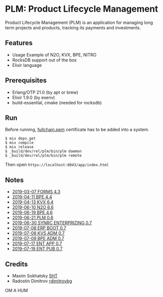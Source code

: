 PLM: Product Lifecycle Management
=================================

Product Lifecycle Management (PLM) is an application for
managing long term projects and products, tracking its
payments and investments.


Features
--------

* Usage Example of N2O, KVX, BPE, NITRO
* RocksDB support out of the box
* Elixir language

Prerequisites
-------------

* Erlang/OTP 21.0 (by apt or brew)
* Elixir 1.9.0 (by exenv)
* build-essential, cmake (needed for rocksdb)

Run
---

Before running, [fullchain.pem](./priv/ssl/fullchain.pem) certificate has to be added into a system.

```
$ mix deps.get
$ mix compile
$ mix release
$ _build/dev/rel/plm/bin/plm daemon
$ _build/dev/rel/plm/bin/plm remote
```

Then open `https://localhost:8043/app/index.html`

Notes
-----

* [2019-03-07 FORMS 4.3](https://tonpa.guru/stream/2019/2019-03-07%20Новая%20версия%20FORMS.htm)
* [2019-04-11 BPE 4.4](https://tonpa.guru/stream/2019/2019-04-11%20Новая%20версия%20BPE.htm)
* [2019-04-13 KVX 6.4](https://tonpa.guru/stream/2019/2019-04-13%20Новая%20версия%20KVX.htm)
* [2019-06-10 N2O 6.6](https://tonpa.guru/stream/2019/2019-06-10%20N2O%20MIX.htm)
* [2019-06-19 BPE 4.6](https://tonpa.guru/stream/2019/2019-06-19%20BPE%20MIX.htm)
* [2019-06-21 PLM 0.6](https://tonpa.guru/stream/2019/2019-06-21%20Новые%20версии%20BUD%20и%20BANK.htm)
* [2019-06-30 SYNRC ENTERPRIZING 0.7](https://tonpa.guru/stream/2019/2019-06-30%20DEPOT.htm)
* [2019-07-08 ERP BOOT 0.7](https://tonpa.guru/stream/2019/2019-07-08%20ERP%20BOOT.htm)
* [2019-07-08 KVS ADM 0.7](https://tonpa.guru/stream/2019/2019-07-08%20KVS%20ADM.htm)
* [2019-07-09 BPE ADM 0.7](https://tonpa.guru/stream/2019/2019-07-09%20BPE%20ADM.htm)
* [2019-07-17 ENT APP 0.7](https://tonpa.guru/stream/2019/2019-07-17%20ENT%20APP.htm)
* [2019-07-19 ENT PUB 0.7](https://tonpa.guru/stream/2019/2019-07-19%20ENT%20PUB.htm)

Credits
-------

* Maxim Sokhatsky [5HT](https://github.com/5HT)
* Radostin Dimitrov [rdimitrovbg](https://github.com/rdimitrovbg)

OM A HUM
